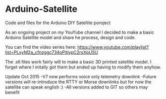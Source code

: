 # Arduino-Satellite
Code and files for the Arduino DIY Satellite poroject

As an ongoing project on my YouYube channel I decided to make a basic Arduino Satellite model and share he process, design and code.

You can find the video series here:
https://www.youtube.com/playlist?list=PLxyM2a_cfnzggc734oPitiypC2rsXpU5U

The .stl files work fairly wlll to make a basic 3D printed satellite model.  I forget where I initally got them but ended up having to modify them anyhow.

Update Oct 2015
-V7 now performs voice only telemetry downlink
-Future versions will re-introduce the RTTY or Morse downlinks but for now the satellite can speak english :)
-All versions added to GIT so others may benefit

